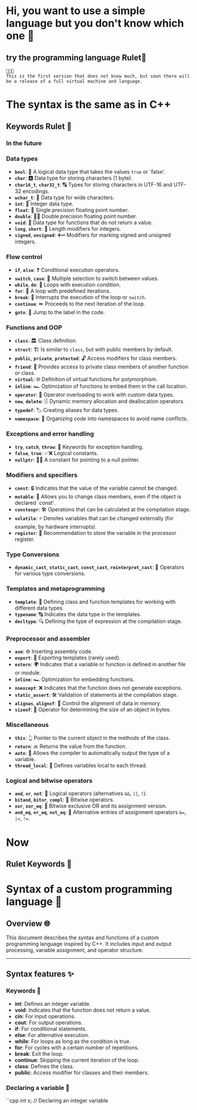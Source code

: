 # Hi, you want to use a simple language but you don't know which one 🌅

## try the programming language Rulet🎂

```
🥳🥳🥳
This is the first version that does not know much, but soon there will be a release of a full virtual machine and language.
```

# The syntax is the same as in C++

## Keywords Rulet 🎂
### In the future 
### Data types
- **`bool`**: 🔄 A logical data type that takes the values `true` or `false'.
- **`char`**: 🅰️ Data type for storing characters (1 byte).
- **`char16_t`**, **`char32_t`**: 🔠 Types for storing characters in UTF-16 and UTF-32 encodings.
- **`wchar_t`**: 🔡 Data type for wide characters.
- **`int`**: 🔢 Integer data type.
- **`float`**: 🌊 Single precision floating point number.
- **`double`**: 🌊🌊 Double precision floating point number.
- **`void`**: 🚫 Data type for functions that do not return a value.
- **`long`**, **`short`**: 📏 Length modifiers for integers.
- **`signed`**, **`unsigned`**: ➕➖ Modifiers for marking signed and unsigned integers.

### Flow control
- **`if`**, **`else`**: ❓ Conditional execution operators.
- **`switch`**, **`case`**: 🔀 Multiple selection to switch between values.
- **`while`**, **`do`**: 🔁 Loops with execution condition.
- **`for`**: 🔄 A loop with predefined iterations.
- **`break`**: 🛑 Interrupts the execution of the loop or `switch`.
- **`continue`**: ⏩ Proceeds to the next iteration of the loop.
- **`goto`**: 🚦 Jump to the label in the code.

### Functions and OOP
- **`class`**: 🏛 Class definition.
- **`struct`**: 🏗 Is similar to `class`, but with public members by default.
- **`public`**, **`private`**, **`protected`**: 🔓 Access modifiers for class members.
- **`friend`**: 👫 Provides access to private class members of another function or class.
- **`virtual`**: 🌐 Definition of virtual functions for polymorphism.
- **`inline`**: 🏎 Optimization of functions to embed them in the call location.
- **`operator`**: 🔧 Operator overloading to work with custom data types.
- **`new`**, **`delete`**: 🗄 Dynamic memory allocation and deallocation operators.
- **`typedef`**: 🏷 Creating aliases for data types.
- **`namespace`**: 🌌 Organizing code into namespaces to avoid name conflicts.

### Exceptions and error handling
- **`try`**, **`catch`**, **`throw`**: 🛑 Keywords for exception handling.
- **`false`**, **`true`**: ✅❌ Logical constants.
- **`nullptr`**: 🚫🔗 A constant for pointing to a null pointer.

### Modifiers and specifiers
- **`const`**: 🔒 Indicates that the value of the variable cannot be changed.
- **`mutable`**: 🔄 Allows you to change class members, even if the object is declared `const'.
- **`constexpr`**: 🛠 Operations that can be calculated at the compilation stage.
- **`volatile`**: ⚡ Denotes variables that can be changed externally (for example, by hardware interrupts).
- **`register`**: 🚀 Recommendation to store the variable in the processor register.

### Type Conversions
- **`dynamic_cast`**, **`static_cast`**, **`const_cast`**, **`reinterpret_cast`**: 🔄 Operators for various type conversions.

### Templates and metaprogramming
- **`template`**: 📝 Defining class and function templates for working with different data types.
- **`typename`**: 🔠 Indicates the data type in the templates.
- **`decltype`**: 🔍 Defining the type of expression at the compilation stage.

### Preprocessor and assembler
- **`asm`**: ⚙️ Inserting assembly code.
- **`export`**: 🚢 Exporting templates (rarely used).
- **`extern`**: 🌍 Indicates that a variable or function is defined in another file or module.
- **`inline`**: 🏎 Optimization for embedding functions.
- **`noexcept`**: ❌ Indicates that the function does not generate exceptions.
- **`static_assert`**: 🛠 Validation of statements at the compilation stage.
- **`alignas`**, **`alignof`**: 📐 Control the alignment of data in memory.
- **`sizeof`**: 📏 Operator for determining the size of an object in bytes.

### Miscellaneous
- **`this`**: 👆 Pointer to the current object in the methods of the class.
- **`return`**: 🔙 Returns the value from the function.
- **`auto`**: 🤖 Allows the compiler to automatically output the type of a variable.
- **`thread_local`**: 🧵 Defines variables local to each thread.

### Logical and bitwise operators
- **`and`**, **`or`**, **`not`**: 🔗 Logical operators (alternatives `&&`, `||`, `!`).
- **`bitand`**, **`bitor`**, **`compl`**: 🔧 Bitwise operators.
- **`xor`**, **`xor_eq`**: 🔄 Bitwise exclusive OR and its assignment version.
- **`and_eq`**, **`or_eq`**, **`not_eq`**: 🔄 Alternative entries of assignment operators `&=`, `|=`, `!=`.

# Now 
## Rulet Keywords 🎂

# Syntax of a custom programming language 📜

## Overview 🌐
This document describes the syntax and functions of a custom programming language inspired by C++. It includes input and output processing, variable assignment, and operator structure.

---

## Syntax features ✨

### Keywords 🔑
- **int**: Defines an integer variable.
- **void**: Indicates that the function does not return a value.
- **cin**: For input operations.
- **cout**: For output operations.
- **if**: For conditional statements.
- **else**: For alternative execution.
- **while**: For loops as long as the condition is true.
- **for**: For cycles with a certain number of repetitions.
- **break**: Exit the loop.
- **continue**: Skipping the current iteration of the loop.
- **class**: Defines the class.
- **public**: Access modifier for classes and their members.

### Declaring a variable 🔄
``cpp
int x; // Declaring an integer variable
